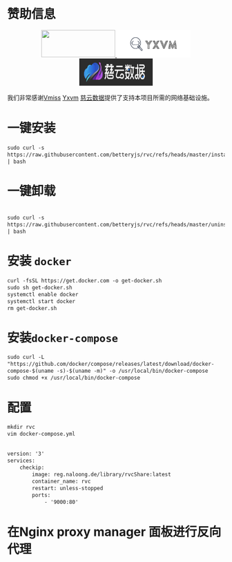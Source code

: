 # 赞助信息

<div style="text-align: center;">
    <a href="https://www.vmiss.com/">
        <img src="https://www.vmiss.com/wp-content/uploads/2023/11/logo.svg" width="170.7" height="62.9">
    </a>
    <a href="https://yxvm.com/">
        <img src="https://raw.githubusercontent.com/betteryjs/EcsAutoChangeIPShare/refs/heads/master/images/logo.webp" width="170.7" height="62.9">
    </a>
    <a href="https://www.zovps.com/aff/VWSIBCGP">
        <img src="https://raw.githubusercontent.com/betteryjs/EcsAutoChangeIPShare/refs/heads/master/images/img.png" width="170.7" height="62.9">
    </a>
</div>


我们非常感谢[Vmiss](https://www.vmiss.com/) [Yxvm](https://yxvm.com/) [慈云数据](https://www.zovps.com/aff/VWSIBCGP)提供了支持本项目所需的网络基础设施。


# 一键安装
```shell
sudo curl -s https://raw.githubusercontent.com/betteryjs/rvc/refs/heads/master/install.sh | bash

```

# 一键卸载
```shell

sudo curl -s https://raw.githubusercontent.com/betteryjs/rvc/refs/heads/master/uninstall.sh | bash

```



# 安装 `docker`
```shell
curl -fsSL https://get.docker.com -o get-docker.sh
sudo sh get-docker.sh
systemctl enable docker  
systemctl start docker
rm get-docker.sh
```
# 安装`docker-compose`
```shell
sudo curl -L "https://github.com/docker/compose/releases/latest/download/docker-compose-$(uname -s)-$(uname -m)" -o /usr/local/bin/docker-compose
sudo chmod +x /usr/local/bin/docker-compose
```

# 配置
```shell
mkdir rvc
vim docker-compose.yml 
```

```shell

version: '3'
services:
    checkip:
        image: reg.naloong.de/library/rvcShare:latest
        container_name: rvc
        restart: unless-stopped
        ports:
            - '9000:80'
```

# 在Nginx proxy manager 面板进行反向代理






